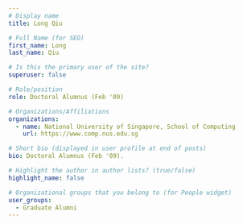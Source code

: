 ```yaml
---
# Display name
title: Long Qiu

# Full Name (for SEO) 
first_name: Long
last_name: Qiu

# Is this the primary user of the site?
superuser: false

# Role/position
role: Doctoral Alumnus (Feb '09)

# Organizations/Affiliations
organizations:
  - name: National University of Singapore, School of Computing
    url: https://www.comp.nus.edu.sg

# Short bio (displayed in user profile at end of posts)
bio: Doctoral Alumnus (Feb '09). 

# Highlight the author in author lists? (true/false)
highlight_name: false

# Organizational groups that you belong to (for People widget)
user_groups:
  - Graduate Alumni
---
```

